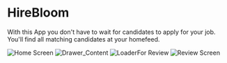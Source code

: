 # HireBloom
With this App you don't have to wait for candidates to apply for your job. You'll find all matching candidates at your homefeed.

![Home Screen](https://user-images.githubusercontent.com/61134127/134627234-b60967a8-9ea9-4d59-bec8-6155594dd13a.png)
![Drawer_Content](https://user-images.githubusercontent.com/61134127/134627237-0e8e0536-8881-42cf-94c4-5d6852fae8af.png)
![LoaderFor Review](https://user-images.githubusercontent.com/61134127/134627241-8ff1bbf1-7df5-49a4-af5a-8f75b79cce7f.png)
![Review Screen](https://user-images.githubusercontent.com/61134127/134627246-16a6944b-c634-42f5-a5f3-7bea522e48b7.png)
